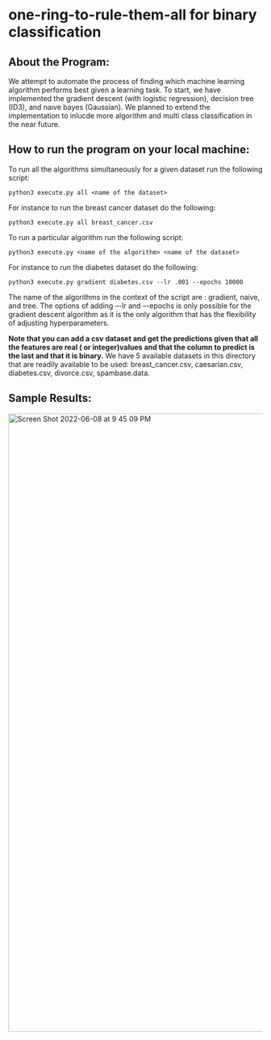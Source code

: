 # one-ring-to-rule-them-all for binary classification


## About the Program:

We attempt to automate the process of finding which machine learning algorithm performs best given a learning task. To start, we have implemented the gradient descent (with logistic regression), decision tree (ID3), and naıve bayes (Gaussian). We planned to extend the implementation to inlucde more algorithm and multi class classification in the near future. 





## How to run the program on your local machine: 
To run all the algorithms simultaneously for a given dataset run the following script:

```
python3 execute.py all <name of the dataset>
```

For instance to run the breast cancer dataset do the following:

```
python3 execute.py all breast_cancer.csv
```

To run a particular algorithm run the following script:

```
python3 execute.py <name of the algorithm> <name of the dataset> 
```

For instance to run the diabetes dataset do the following:

```
python3 execute.py gradient diabetes.csv --lr .001 --epochs 10000 
```

The name of the algorithms in the context of the script are : gradient, naive, and tree. The options of adding –-lr and
–-epochs is only possible for the gradient descent algorithm as it is the only algorithm that has the flexibility of
adjusting hyperparameters.

__Note that you can add a csv dataset and get the predictions given that all the features are real ( or integer)values
and that the column to predict is the last and that it is binary.__
We have 5 available datasets in this directory that are readily available to be used: 
breast_cancer.csv, caesarian.csv, diabetes.csv, divorce.csv, spambase.data. 

## Sample Results:
<img width="1223" alt="Screen Shot 2022-06-08 at 9 45 09 PM" src="https://user-images.githubusercontent.com/36565046/172746536-c14e74c9-f667-4d6f-8f89-694b1862f1ac.png">




